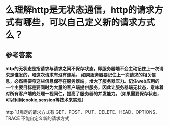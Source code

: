 # 么理解http是无状态通信，http的请求方式有哪些，可以自己定义新的请求方式么？
## 参考答案
#### http的无状态是指请求与请求之间不保存状态，即服务器端不会主动记住上一次请求是谁发的，和这次请求有没有连系。 如果服务器要记住上一次请求的相关信息，必然需要将这些信息保存在服务器端，增大了服务器压力。记住web应用的一个主要目标是要同时为大量的客户端提供服务，因此让服务器端无状态，意味着对所有客户端的处理一视同仁，提高了服务器的并发能力。（如果需要保存状态，可以利用cookie,session等技术来实现）
http 1.1规定的请求方式有
GET、POST、PUT、DELETE、HEAD、OPTIONS、TRACE
不能自定义新的请求方式